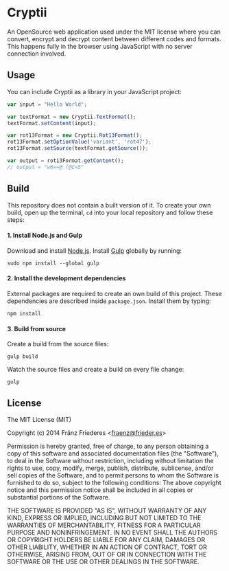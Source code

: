 # Cryptii
An OpenSource web application used under the MIT license where you can convert, encrypt and decrypt content between different codes and formats. This happens fully in the browser using JavaScript with no server connection involved.

## Usage
You can include Cryptii as a library in your JavaScript project:

```javascript
var input = "Hello World";

var textFormat = new Cryptii.TextFormat();
textFormat.setContent(input);

var rot13Format = new Cryptii.Rot13Format();
rot13Format.setOptionValue('variant', 'rot47');
rot13Format.setSource(textFormat.getSource());

var output = rot13Format.getContent();
// output = "w6==@ (@C=5"
```

## Build
This repository does not contain a built version of it. To create your own build, open up the terminal, `cd` into your local repository and follow these steps:

#### 1. Install Node.js and Gulp
Download and install [Node.js](http://nodejs.org/download/).
Install [Gulp](http://gulpjs.com/) globally by running:

    sudo npm install --global gulp

#### 2. Install the development dependencies
External packages are required to create an own build of this project. These dependencies are described inside `package.json`. Install them by typing:

    npm install

#### 3. Build from source
Create a build from the source files:

    gulp build

Watch the source files and create a build on every file change:

    gulp

## License
The MIT License (MIT)

Copyright (c) 2014 Fränz Friederes <[fraenz@frieder.es](mailto:fraenz@frieder.es)>

Permission is hereby granted, free of charge, to any person obtaining a copy of this software and associated documentation files (the "Software"), to deal in the Software without restriction, including without limitation the rights to use, copy, modify, merge, publish, distribute, sublicense, and/or sell copies of the Software, and to permit persons to whom the Software is furnished to do so, subject to the following conditions:
The above copyright notice and this permission notice shall be included in all copies or substantial portions of the Software.

THE SOFTWARE IS PROVIDED "AS IS", WITHOUT WARRANTY OF ANY KIND, EXPRESS OR IMPLIED, INCLUDING BUT NOT LIMITED TO THE WARRANTIES OF MERCHANTABILITY, FITNESS FOR A PARTICULAR PURPOSE AND NONINFRINGEMENT. IN NO EVENT SHALL THE AUTHORS OR COPYRIGHT HOLDERS BE LIABLE FOR ANY CLAIM, DAMAGES OR OTHER LIABILITY, WHETHER IN AN ACTION OF CONTRACT, TORT OR OTHERWISE, ARISING FROM, OUT OF OR IN CONNECTION WITH THE SOFTWARE OR THE USE OR OTHER DEALINGS IN THE SOFTWARE.